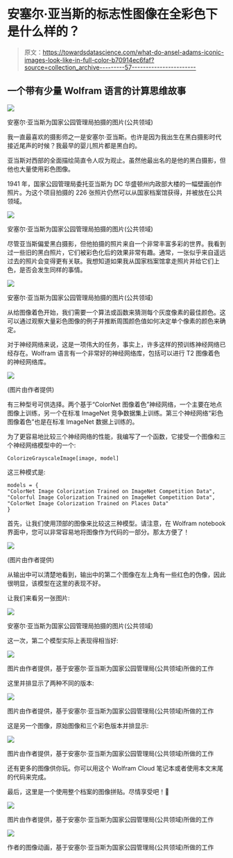 # 安塞尔·亚当斯的标志性图像在全彩色下是什么样的？

> 原文：<https://towardsdatascience.com/what-do-ansel-adams-iconic-images-look-like-in-full-color-b70914ec6faf?source=collection_archive---------57----------------------->

## 一个带有少量 Wolfram 语言的计算思维故事

![](img/d04ca4e5146fde902a40098074b87ce1.png)

安塞尔·亚当斯为国家公园管理局拍摄的图片(公共领域)

我一直最喜欢的摄影师之一是安塞尔·亚当斯。也许是因为我出生在黑白摄影时代接近尾声的时候？我最早的婴儿照片都是黑白的。

亚当斯对西部的全面描绘简直令人叹为观止。虽然他最出名的是他的黑白摄影，但他也大量使用彩色图像。

1941 年，国家公园管理局委托亚当斯为 DC 华盛顿州内政部大楼的一幅壁画创作照片。为这个项目拍摄的 226 张照片仍然可以从国家档案馆获得，并被放在公共领域。

![](img/09424ce7b107b445d15a2925ab5e7502.png)

安塞尔·亚当斯为国家公园管理局拍摄的图片(公共领域)

尽管亚当斯偏爱黑白摄影，但他拍摄的照片来自一个非常丰富多彩的世界。我看到过一些旧的黑白照片，它们被彩色化后的效果非常有趣。通常，一张似乎来自遥远过去的照片会变得更有关联。我想知道如果我从国家档案馆拿走照片并给它们上色，是否会发生同样的事情。

![](img/2e21cba80242b679bfa5fe90aa1505ba.png)

安塞尔·亚当斯为国家公园管理局拍摄的图片(公共领域)

从给图像着色开始，我们需要一个算法或函数来猜测每个灰度像素的最佳颜色。这可以通过观察大量彩色图像的例子并推断周围颜色值如何决定单个像素的颜色来确定。

对于神经网络来说，这是一项伟大的任务，事实上，许多这样的预训练神经网络已经存在。Wolfram 语言有一个非常好的神经网络库，包括可以进行 T2 图像着色的神经网络库。

![](img/9896be66570fe6ddeee5a52b8703feed.png)

(图片由作者提供)

有三种型号可供选择。两个基于“ColorNet 图像着色”神经网络，一个主要在地点图像上训练，另一个在标准 ImageNet 竞争数据集上训练。第三个神经网络“彩色图像着色”也是在标准 ImageNet 数据上训练的。

为了更容易地比较三个神经网络的性能，我编写了一个函数，它接受一个图像和三个神经网络模型中的一个:

```
ColorizeGrayscaleImage[image, model]
```

这三种模式是:

```
models = {
"ColorNet Image Colorization Trained on ImageNet Competition Data",
"Colorful Image Colorization Trained on ImageNet Competition Data",
"ColorNet Image Colorization Trained on Places Data"
}
```

首先，让我们使用顶部的图像来比较这三种模型。请注意，在 Wolfram notebook 界面中，您可以非常容易地将图像作为代码的一部分。那太方便了！

![](img/276901aadeda5ce868f2acf21c926ab1.png)

(图片由作者提供)

从输出中可以清楚地看到，输出中的第二个图像在左上角有一些红色的伪像，因此很明显，该模型在这里的表现不好。

让我们来看另一张图片:

![](img/01eba5f33e5322d98b3243991fa0bb81.png)

安塞尔·亚当斯为国家公园管理局拍摄的图片(公共领域)

这一次，第二个模型实际上表现得相当好:

![](img/78ce319da9fedf652bd989e64f05f670.png)

图片由作者提供，基于安塞尔·亚当斯为国家公园管理局(公共领域)所做的工作

这里并排显示了两种不同的版本:

![](img/63a94654c3885a9ea591dae0523b4c55.png)

图片由作者提供，基于安塞尔·亚当斯为国家公园管理局(公共领域)所做的工作

这是另一个图像，原始图像和三个彩色版本并排显示:

![](img/3c3cf19132bc40e42a3087c623144931.png)

图片由作者提供，基于安塞尔·亚当斯为国家公园管理局(公共领域)所做的工作

还有更多的图像供你玩。你可以用这个 Wolfram Cloud 笔记本或者使用本文末尾的代码来完成。

最后，这里是一个使用整个档案的图像拼贴。尽情享受吧！🌄

![](img/709d5501e0b230c7453ceeed6a080b6f.png)

图片由作者提供，基于安塞尔·亚当斯为国家公园管理局(公共领域)所做的工作

![](img/87cb93034f04428a11288b006d9e5f6e.png)

作者的图像动画，基于安塞尔·亚当斯为国家公园管理局(公共领域)所做的工作